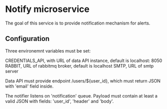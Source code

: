 # Notify microservice

The goal of this service is to provide notification mechanism for alerts.

## Configuration

Three environemnt variables must be set:

CREDENTIALS_API, with URL of data API instance, default is localhost: 8050
RABBIT,  URL of rabbitmq broker, default is localhost
SMTP, URL of smtp server

Data API must provide endpoint /users/${user_id}, which must return JSON with 'email' field inside.

The notifier listens on 'notification' queue.
Payload must contain at least a valid JSON with fields: 'user_id', 'header' and 'body'.
